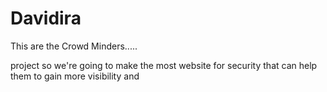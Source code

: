 
# Davidira


This are the Crowd Minders..... 

project so we're going to make the most website for security that can help them  to gain more visibility and 
